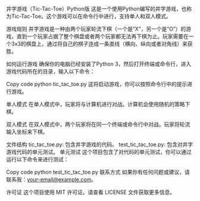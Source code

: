 井字游戏（Tic-Tac-Toe）Python版
这是一个使用Python编写的井字游戏，也称为Tic-Tac-Toe。这个游戏可以在命令行中进行，支持单人和双人模式。

游戏规则
井字游戏是一种由两个玩家轮流下棋（一个是“X”，另一个是“O”）的游戏，直到一个玩家占据了整个棋盘或者两个玩家都无法再下棋为止。玩家需要在一个3x3的棋盘上，通过将自己的棋子连成一条直线（横向、纵向或者对角线）来获胜。

如何运行游戏
确保你的电脑已经安装了Python 3，然后打开终端或命令行，进入游戏代码所在的目录，输入以下命令：

Copy code
python tic_tac_toe.py
这将启动游戏，你可以按照命令行中的提示进行游戏。

单人模式
在单人模式中，玩家将与计算机进行对战。计算机会使用随机的策略下棋。

双人模式
在双人模式中，两个玩家将在同一个终端或命令行中对战。玩家将轮流输入坐标来下棋。

文件结构
tic_tac_toe.py: 包含井字游戏的代码。
test_tic_tac_toe.py: 包含对井字游戏代码的单元测试。
单元测试
这个项目包含了对代码的单元测试，你可以通过运行以下命令来进行测试：

Copy code
python test_tic_tac_toe.py
联系方式
如果你有任何问题或建议，请联系我：your-email@example.com。

许可证
这个项目使用 MIT 许可证。请查看 LICENSE 文件获取更多信息。
